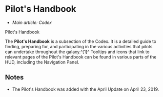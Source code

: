 # Pilot's Handbook
- *Main article: Codex*

 	 	 	 		 			 		 		 		 			
Pilot's Handbook
 		 	 

The **Pilot's Handbook** is a subsection of the Codex. It is a detailed guide to finding, preparing for, and participating in the various activities that pilots can undertake throughout the galaxy.^[1]^ Tooltips and icons that link to relevant pages of the Pilot's Handbook can be found in various parts of the HUD, including the Navigation Panel.

## Notes

- The Pilot's Handbook was added with the April Update on April 23, 2019.